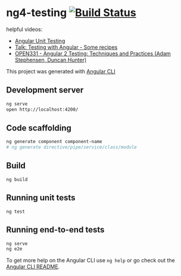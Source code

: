 # ng4-testing [![Build Status](https://travis-ci.org/daggerok/ng4-testing.svg?branch=master)](https://travis-ci.org/daggerok/ng4-testing)

helpful videos:
- [Angular Unit Testing](https://www.youtube.com/watch?v=FM8E-r6m624)
- [Talk: Testing with Angular - Some recipes](https://www.youtube.com/watch?v=Uw_XomCJaGQ)
- [OPEN331 - Angular 2 Testing: Techniques and Practices (Adam Stephensen, Duncan Hunter)](https://www.youtube.com/watch?v=P5CzRrgnOBA)

This project was generated with [Angular CLI](https://github.com/angular/angular-cli)

## Development server
```bash
ng serve
open http://localhost:4200/
```

## Code scaffolding
```bash
ng generate component component-name
# ng generate directive/pipe/service/class/module
```

## Build
`ng build`

## Running unit tests
`ng test`

## Running end-to-end tests
```bash
ng serve
ng e2e
```

To get more help on the Angular CLI use `ng help` or go check out the [Angular CLI README](https://github.com/angular/angular-cli/blob/master/README.md).
